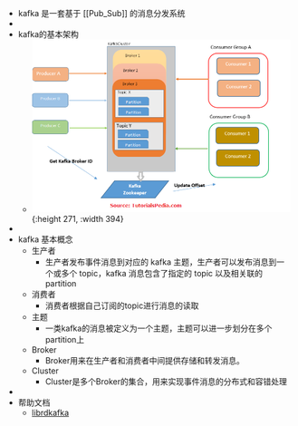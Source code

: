 - kafka 是一套基于 [[Pub_Sub]] 的消息分发系统
-
- kafka的基本架构
	- ![Pasted image 20221014143426.png](./assets/Pasted_image_20221014143426_1669107036306_0.png){:height 271, :width 394}
-
- kafka 基本概念
	- 生产者
		- 生产者发布事件消息到对应的 kafka 主题，生产者可以发布消息到一个或多个 topic，kafka 消息包含了指定的 topic 以及相关联的 partition
	- 消费者
		- 消费者根据自己订阅的topic进行消息的读取
	- 主题
		- 一类kafka的消息被定义为一个主题，主题可以进一步划分在多个partition上
	- Broker
		- Broker用来在生产者和消费者中间提供存储和转发消息。
	- Cluster
		- Cluster是多个Broker的集合，用来实现事件消息的分布式和容错处理
-
- 帮助文档
	- [librdkafka](https://docs.confluent.io/platform/current/clients/librdkafka/html/rdkafka_8h.html)